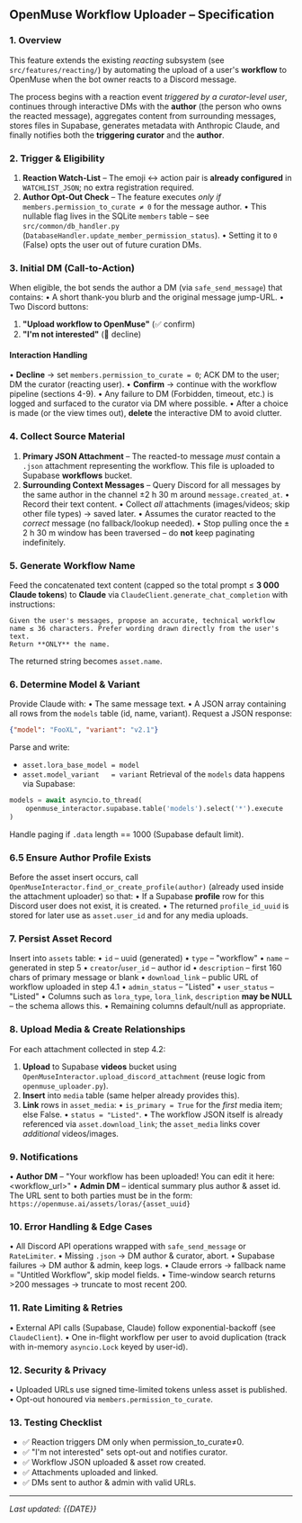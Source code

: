 ## OpenMuse Workflow Uploader – Specification

### 1. Overview
This feature extends the existing *reacting* subsystem (see `src/features/reacting/`) by automating the upload of a user's **workflow** to OpenMuse when the bot owner reacts to a Discord message.

The process begins with a reaction event *triggered by a curator-level user*, continues through interactive DMs with the **author** (the person who owns the reacted message), aggregates content from surrounding messages, stores files in Supabase, generates metadata with Anthropic Claude, and finally notifies both the **triggering curator** and the **author**.

### 2. Trigger & Eligibility
1. **Reaction Watch-List** – The emoji ↔︎ action pair is **already configured** in `WATCHLIST_JSON`; no extra registration required.
2. **Author Opt-Out Check** – The feature executes *only if* `members.permission_to_curate ≠ 0` for the message author.
   • This nullable flag lives in the SQLite `members` table – see `src/common/db_handler.py` (`DatabaseHandler.update_member_permission_status`).
   • Setting it to `0` (False) opts the user out of future curation DMs.

### 3. Initial DM (Call-to-Action)
When eligible, the bot sends the author a DM (via `safe_send_message`) that contains:
• A short thank-you blurb and the original message jump-URL.
• Two Discord buttons:
  1. **"Upload workflow to OpenMuse"** (✅ confirm)
  2. **"I'm not interested"** (🚫 decline)

#### Interaction Handling
• **Decline** → set `members.permission_to_curate = 0`; ACK DM to the user; DM the curator (reacting user).
• **Confirm** → continue with the workflow pipeline (sections 4-9).
• Any failure to DM (Forbidden, timeout, etc.) is logged and surfaced to the curator via DM where possible.
• After a choice is made (or the view times out), **delete** the interactive DM to avoid clutter.

### 4. Collect Source Material
1. **Primary JSON Attachment** – The reacted-to message *must* contain a `.json` attachment representing the workflow. This file is uploaded to Supabase **workflows** bucket.
2. **Surrounding Context Messages** – Query Discord for all messages by the same author in the channel ±2 h 30 m around `message.created_at`.
   • Record their text content.
   • Collect *all* attachments (images/videos; skip other file types) → saved later.
• Assumes the curator reacted to the *correct* message (no fallback/lookup needed).
• Stop pulling once the ± 2 h 30 m window has been traversed – do **not** keep paginating indefinitely.

### 5. Generate Workflow Name
Feed the concatenated text content (capped so the total prompt ≤ **3 000 Claude tokens**) to **Claude** via `ClaudeClient.generate_chat_completion` with instructions:
```
Given the user's messages, propose an accurate, technical workflow name ≤ 36 characters. Prefer wording drawn directly from the user's text.
Return **ONLY** the name.
```
The returned string becomes `asset.name`.

### 6. Determine Model & Variant
Provide Claude with:
• The same message text.
• A JSON array containing all rows from the `models` table (id, name, variant).
Request a JSON response:
```json
{"model": "FooXL", "variant": "v2.1"}
```
Parse and write:
* `asset.lora_base_model = model`
* `asset.model_variant   = variant`
Retrieval of the `models` data happens via Supabase:
```python
models = await asyncio.to_thread(
    openmuse_interactor.supabase.table('models').select('*').execute
)
```
Handle paging if `.data` length == 1000 (Supabase default limit).

### 6.5 Ensure Author Profile Exists
Before the asset insert occurs, call `OpenMuseInteractor.find_or_create_profile(author)` (already used inside the attachment uploader) so that:
• If a Supabase **profile** row for this Discord user does not exist, it is created.
• The returned `profile_id_uuid` is stored for later use as `asset.user_id` and for any media uploads.

### 7. Persist Asset Record
Insert into `assets` table:
• `id`            – uuid (generated)
• `type`          – "workflow"
• `name`          – generated in step 5
• `creator`/`user_id` – author id
• `description`   – first 160 chars of primary message or blank
• `download_link` – public URL of workflow uploaded in step 4.1
• `admin_status`  – "Listed"
• `user_status`   – "Listed"
• Columns such as `lora_type`, `lora_link`, `description` **may be NULL** – the schema allows this.
• Remaining columns default/null as appropriate.

### 8. Upload Media & Create Relationships
For each attachment collected in step 4.2:
1. **Upload** to Supabase **videos** bucket using `OpenMuseInteractor.upload_discord_attachment` (reuse logic from `openmuse_uploader.py`).
2. **Insert** into `media` table (same helper already provides this).
3. **Link** rows in `asset_media`:
   • `is_primary = True` for the *first* media item; else False.
   • `status = "Listed"`.
• The workflow JSON itself is already referenced via `asset.download_link`; the `asset_media` links cover *additional* videos/images.

### 9. Notifications
• **Author DM** –
  "Your workflow has been uploaded! You can edit it here: <workflow_url>"
• **Admin DM**  – identical summary plus author & asset id.
The URL sent to both parties must be in the form:
`https://openmuse.ai/assets/loras/{asset_uuid}`

### 10. Error Handling & Edge Cases
• All Discord API operations wrapped with `safe_send_message` or `RateLimiter`.
• Missing `.json` → DM author & curator, abort.
• Supabase failures → DM author & admin, keep logs.
• Claude errors → fallback name = "Untitled Workflow", skip model fields.
• Time-window search returns >200 messages → truncate to most recent 200.

### 11. Rate Limiting & Retries
• External API calls (Supabase, Claude) follow exponential-backoff (see `ClaudeClient`).
• One in-flight workflow per user to avoid duplication (track with in-memory `asyncio.Lock` keyed by user-id).

### 12. Security & Privacy
• Uploaded URLs use signed time-limited tokens unless asset is published.
• Opt-out honoured via `members.permission_to_curate`.

### 13. Testing Checklist
- ✅ Reaction triggers DM only when permission_to_curate≠0.
- ✅ "I'm not interested" sets opt-out and notifies curator.
- ✅ Workflow JSON uploaded & asset row created.
- ✅ Attachments uploaded and linked.
- ✅ DMs sent to author & admin with valid URLs.

---
_Last updated: {{DATE}}_ 